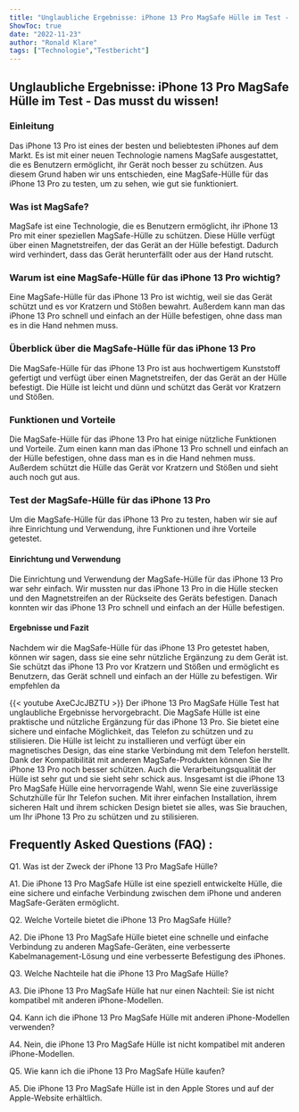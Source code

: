 ```yaml
---
title: "Unglaubliche Ergebnisse: iPhone 13 Pro MagSafe Hülle im Test - Das musst du wissen!"
ShowToc: true 
date: "2022-11-23"
author: "Ronald Klare" 
tags: ["Technologie","Testbericht"]
---
```

## Unglaubliche Ergebnisse: iPhone 13 Pro MagSafe Hülle im Test - Das musst du wissen!

### Einleitung

Das iPhone 13 Pro ist eines der besten und beliebtesten iPhones auf dem Markt. Es ist mit einer neuen Technologie namens MagSafe ausgestattet, die es Benutzern ermöglicht, ihr Gerät noch besser zu schützen. Aus diesem Grund haben wir uns entschieden, eine MagSafe-Hülle für das iPhone 13 Pro zu testen, um zu sehen, wie gut sie funktioniert.

### Was ist MagSafe?

MagSafe ist eine Technologie, die es Benutzern ermöglicht, ihr iPhone 13 Pro mit einer speziellen MagSafe-Hülle zu schützen. Diese Hülle verfügt über einen Magnetstreifen, der das Gerät an der Hülle befestigt. Dadurch wird verhindert, dass das Gerät herunterfällt oder aus der Hand rutscht.

### Warum ist eine MagSafe-Hülle für das iPhone 13 Pro wichtig?

Eine MagSafe-Hülle für das iPhone 13 Pro ist wichtig, weil sie das Gerät schützt und es vor Kratzern und Stößen bewahrt. Außerdem kann man das iPhone 13 Pro schnell und einfach an der Hülle befestigen, ohne dass man es in die Hand nehmen muss.

### Überblick über die MagSafe-Hülle für das iPhone 13 Pro

Die MagSafe-Hülle für das iPhone 13 Pro ist aus hochwertigem Kunststoff gefertigt und verfügt über einen Magnetstreifen, der das Gerät an der Hülle befestigt. Die Hülle ist leicht und dünn und schützt das Gerät vor Kratzern und Stößen.

### Funktionen und Vorteile

Die MagSafe-Hülle für das iPhone 13 Pro hat einige nützliche Funktionen und Vorteile. Zum einen kann man das iPhone 13 Pro schnell und einfach an der Hülle befestigen, ohne dass man es in die Hand nehmen muss. Außerdem schützt die Hülle das Gerät vor Kratzern und Stößen und sieht auch noch gut aus.

### Test der MagSafe-Hülle für das iPhone 13 Pro

Um die MagSafe-Hülle für das iPhone 13 Pro zu testen, haben wir sie auf ihre Einrichtung und Verwendung, ihre Funktionen und ihre Vorteile getestet.

#### Einrichtung und Verwendung

Die Einrichtung und Verwendung der MagSafe-Hülle für das iPhone 13 Pro war sehr einfach. Wir mussten nur das iPhone 13 Pro in die Hülle stecken und den Magnetstreifen an der Rückseite des Geräts befestigen. Danach konnten wir das iPhone 13 Pro schnell und einfach an der Hülle befestigen.

#### Ergebnisse und Fazit

Nachdem wir die MagSafe-Hülle für das iPhone 13 Pro getestet haben, können wir sagen, dass sie eine sehr nützliche Ergänzung zu dem Gerät ist. Sie schützt das iPhone 13 Pro vor Kratzern und Stößen und ermöglicht es Benutzern, das Gerät schnell und einfach an der Hülle zu befestigen. Wir empfehlen da

{{< youtube AxeCJcJBZTU >}} 
Der iPhone 13 Pro MagSafe Hülle Test hat unglaubliche Ergebnisse hervorgebracht. Die MagSafe Hülle ist eine praktische und nützliche Ergänzung für das iPhone 13 Pro. Sie bietet eine sichere und einfache Möglichkeit, das Telefon zu schützen und zu stilisieren. Die Hülle ist leicht zu installieren und verfügt über ein magnetisches Design, das eine starke Verbindung mit dem Telefon herstellt. Dank der Kompatibilität mit anderen MagSafe-Produkten können Sie Ihr iPhone 13 Pro noch besser schützen. Auch die Verarbeitungsqualität der Hülle ist sehr gut und sie sieht sehr schick aus. Insgesamt ist die iPhone 13 Pro MagSafe Hülle eine hervorragende Wahl, wenn Sie eine zuverlässige Schutzhülle für Ihr Telefon suchen. Mit ihrer einfachen Installation, ihrem sicheren Halt und ihrem schicken Design bietet sie alles, was Sie brauchen, um Ihr iPhone 13 Pro zu schützen und zu stilisieren.

## Frequently Asked Questions (FAQ) :
Q1. Was ist der Zweck der iPhone 13 Pro MagSafe Hülle?

A1. Die iPhone 13 Pro MagSafe Hülle ist eine speziell entwickelte Hülle, die eine sichere und einfache Verbindung zwischen dem iPhone und anderen MagSafe-Geräten ermöglicht.

Q2. Welche Vorteile bietet die iPhone 13 Pro MagSafe Hülle?

A2. Die iPhone 13 Pro MagSafe Hülle bietet eine schnelle und einfache Verbindung zu anderen MagSafe-Geräten, eine verbesserte Kabelmanagement-Lösung und eine verbesserte Befestigung des iPhones.

Q3. Welche Nachteile hat die iPhone 13 Pro MagSafe Hülle?

A3. Die iPhone 13 Pro MagSafe Hülle hat nur einen Nachteil: Sie ist nicht kompatibel mit anderen iPhone-Modellen.

Q4. Kann ich die iPhone 13 Pro MagSafe Hülle mit anderen iPhone-Modellen verwenden?

A4. Nein, die iPhone 13 Pro MagSafe Hülle ist nicht kompatibel mit anderen iPhone-Modellen.

Q5. Wie kann ich die iPhone 13 Pro MagSafe Hülle kaufen?

A5. Die iPhone 13 Pro MagSafe Hülle ist in den Apple Stores und auf der Apple-Website erhältlich.



